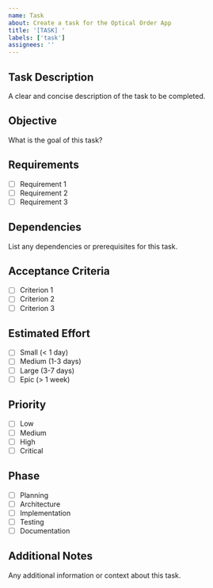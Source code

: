 ```yaml
---
name: Task
about: Create a task for the Optical Order App
title: '[TASK] '
labels: ['task']
assignees: ''
---
```


## Task Description
A clear and concise description of the task to be completed.

## Objective
What is the goal of this task?

## Requirements
- [ ] Requirement 1
- [ ] Requirement 2
- [ ] Requirement 3

## Dependencies
List any dependencies or prerequisites for this task.

## Acceptance Criteria
- [ ] Criterion 1
- [ ] Criterion 2
- [ ] Criterion 3

## Estimated Effort
- [ ] Small (< 1 day)
- [ ] Medium (1-3 days)
- [ ] Large (3-7 days)
- [ ] Epic (> 1 week)

## Priority
- [ ] Low
- [ ] Medium
- [ ] High
- [ ] Critical

## Phase
- [ ] Planning
- [ ] Architecture
- [ ] Implementation
- [ ] Testing
- [ ] Documentation

## Additional Notes
Any additional information or context about this task.
